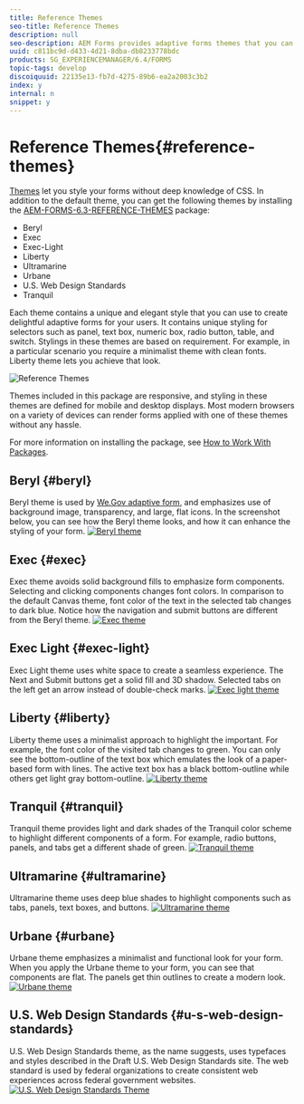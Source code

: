 ```yaml
---
title: Reference Themes
seo-title: Reference Themes
description: null
seo-description: AEM Forms provides adaptive forms themes that you can get from package share and use to style a form. 
uuid: c811bc9d-d433-4d21-8dba-db8233778bdc
products: SG_EXPERIENCEMANAGER/6.4/FORMS
topic-tags: develop
discoiquuid: 22135e13-fb7d-4275-89b6-ea2a2003c3b2
index: y
internal: n
snippet: y
---
```


# Reference Themes{#reference-themes}

[Themes](../../forms/using/themes.md) let you style your forms without deep knowledge of CSS. In addition to the default theme, you can get the following themes by installing the [AEM-FORMS-6.3-REFERENCE-THEMES](https://www.adobeaemcloud.com/content/marketplace/marketplaceProxy.html?packagePath=/content/companies/public/adobe/packages/cq630/fd/AEM-FORMS-6.3-REFERENCE-THEMES) package:

* Beryl
* Exec
* Exec-Light
* Liberty  
* Ultramarine  
* Urbane
* U.S. Web Design Standards  
* Tranquil

Each theme contains a unique and elegant style that you can use to create delightful adaptive forms for your users. It contains unique styling for selectors such as panel, text box, numeric box, radio button, table, and switch. Stylings in these themes are based on requirement. For example, in a particular scenario you require a minimalist theme with clean fonts. Liberty theme lets you achieve that look.

![Reference Themes](assets/ref-themes.png)

Themes included in this package are responsive, and styling in these themes are defined for mobile and desktop displays. Most modern browsers on a variety of devices can render forms applied with one of these themes without any hassle.

For more information on installing the package, see [How to Work With Packages](../../sites/administering/using/package-manager.md).

## Beryl {#beryl}

Beryl theme is used by [We.Gov adaptive form](../../forms/using/gov-reference-site-walkthrough.md), and emphasizes use of background image, transparency, and large, flat icons. In the screenshot below, you can see how the Beryl theme looks, and how it can enhance the styling of your form. 
[ ![Beryl theme](assets/Beryl.png)](assets/beryl.png)

## Exec {#exec}

Exec theme avoids solid background fills to emphasize form components. Selecting and clicking components changes font colors. In comparison to the default Canvas theme, font color of the text in the selected tab changes to dark blue. Notice how the navigation and submit buttons are different from the Beryl theme. 
[ ![Exec theme](assets/Exec.png)](assets/exec.png)

## Exec Light {#exec-light}

Exec Light theme uses white space to create a seamless experience. The Next and Submit buttons get a solid fill and 3D shadow. Selected tabs on the left get an arrow instead of double-check marks. 
[ ![Exec light theme](assets/Exec-Light.png)](assets/exec-light.png)

## Liberty {#liberty}

Liberty theme uses a minimalist approach to highlight the important. For example, the font color of the visited tab changes to green. You can only see the bottom-outline of the text box which emulates the look of a paper-based form with lines. The active text box has a black bottom-outline while others get light gray bottom-outline. 
[ ![Liberty theme](assets/Liberty.png)](assets/liberty.png)

## Tranquil {#tranquil}

Tranquil theme provides light and dark shades of the Tranquil color scheme to highlight different components of a form. For example, radio buttons, panels, and tabs get a different shade of green.
[ ![Tranquil theme](assets/Tranquil.png)](assets/tranquil.png)

## Ultramarine {#ultramarine}

Ultramarine theme uses deep blue shades to highlight components such as tabs, panels, text boxes, and buttons. 
[ ![Ultramarine theme](assets/Ultramarine.png)](assets/ultramarine.png)

## Urbane {#urbane}

Urbane theme emphasizes a minimalist and functional look for your form. When you apply the Urbane theme to your form, you can see that components are flat. The panels get thin outlines to create a modern look. 
[ ![Urbane theme](assets/Urbane.png)](assets/urbane.png)

## U.S. Web Design Standards {#u-s-web-design-standards}

U.S. Web Design Standards theme, as the name suggests, uses typefaces and styles described in the Draft U.S. Web Design Standards site. The web standard is used by federal organizations to create consistent web experiences across federal government websites. 
[ ![U.S. Web Design Standards Theme](assets/US-Web-Standards.png)](assets/usgov.png)